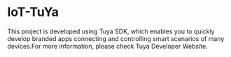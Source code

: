 # IoT-TuYa
This project is developed using Tuya SDK, which enables you to quickly develop branded apps connecting and controlling smart scenarios of many devices.For more information, please check Tuya Developer Website.
